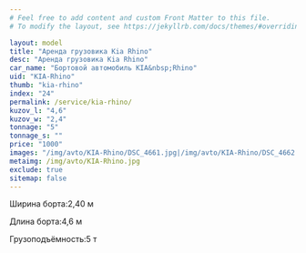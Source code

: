 ```yaml
---
# Feel free to add content and custom Front Matter to this file.
# To modify the layout, see https://jekyllrb.com/docs/themes/#overriding-theme-defaults

layout: model
title: "Аренда грузовика Kia Rhino"
desc: "Аренда грузовика Kia Rhino"
car_name: "Бортовой автомобиль KIA&nbsp;Rhino"
uid: "KIA-Rhino"
thumb: "kia-rhino"
index: "24"
permalink: /service/kia-rhino/
kuzov_l: "4,6"
kuzov_w: "2,4"
tonnage: "5"
tonnage_s: ""
price: "1000"
images: "/img/avto/KIA-Rhino/DSC_4661.jpg|/img/avto/KIA-Rhino/DSC_4662.jpg|/img/avto/KIA-Rhino/DSC_4665.jpg"
metaimg: /img/avto/KIA-Rhino.jpg
exclude: true
sitemap: false
---
```


<span>Ширина борта:</span><span>2,40 м</span>

<span>Длина борта:</span><span>4,6 м</span>

<span>Грузоподъёмность:</span><span>5 т</span>
